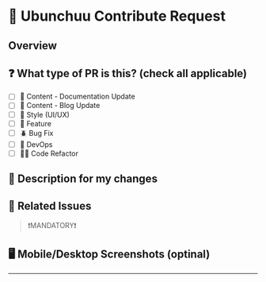# 🐧 Ubunchuu Contribute Request

## Overview

<!--
Copy this template to the root of your project and update the description to match your project.
Please do not leave this blank!
This PR [adds/removes/fixes/replaces] the [content/feature/bug/etc].
-->

## ❓️ What type of PR is this? (check all applicable)

- [ ] 📝 Content - Documentation Update
- [ ] 📝 Content - Blog Update
- [ ] 🎨 Style (UI/UX)
- [ ] 🍕 Feature
- [ ] 🪲 Bug Fix
- [ ] 🤖 DevOps
- [ ] 🧑‍💻 Code Refactor

## 📝 Description for my changes

<!--
Please also include relevant motivation and context.
List any dependencies that are required for this change.
-->

## 📌 Related Issues

> ❗️MANDATORY❗️

<!--
Please clear this section and note that any changes to the codebase should have a related issue to provide context for the changes.
Please use this format link issue numbers: Fixes #123
https://docs.github.com/en/free-pro-team@latest/github/managing-your-work-on-github/linking-a-pull-request-to-an-issue#linking-a-pull-request-to-an-issue-using-a-keyword
-->

## 🖥️ Mobile/Desktop Screenshots (optinal)

<!--
Visual changes require screenshots
> If applicable, add screenshots to help explain your changes.
> Please clear this whole section if not applicable.
-->



---

<!-- note: PRs with deleted sections will be marked invalid -->

<!--
  For Work In Progress Pull Requests, please use the Draft PR feature,
  see https://github.blog/2019-02-14-introducing-draft-pull-requests/ for further details.

  For a timely review/response, please avoid force-pushing additional
  commits if your PR already received reviews or comments.

  Before submitting a Pull Request, please ensure you've done the following:
  - 📖 Read the Open Sauced Contributing Guide: https://github.com/open-sauced/.github/blob/main/CONTRIBUTING.md.
  - 📖 Read the Open Sauced Code of Conduct: https://github.com/open-sauced/.github/blob/main/CODE_OF_CONDUCT.md.
  - 👷‍♀️ Create small PRs. In most cases, this will be possible.
  - ✅ Provide tests for your changes.
  - 📝 Use descriptive commit messages.
  - 📗 Update any related documentation and include any relevant screenshots.
-->
